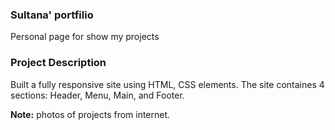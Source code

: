 
### Sultana' portfilio
Personal page for show my projects

### Project Description
Built a fully responsive site using HTML, CSS elements. The site containes 4 sections: Header, Menu, Main, and Footer.


**Note:** photos of projects from internet.

